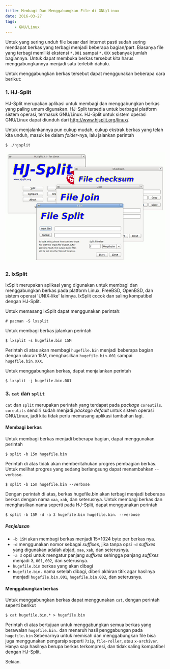 ```yaml
---
title: Membagi Dan Menggabungkan File di GNU/Linux
date: 2016-03-27
tags:
    - GNU/Linux
---
```


Untuk yang sering unduh file besar dari internet pasti sudah sering mendapat
berkas yang terbagi menjadi beberapa bagian/part. Biasanya file yang terbagi
memiliki ekstensi `*.001` sampai `*.XXX` sebanyak jumlah bagiannya. Untuk dapat
membuka berkas tersebut kita harus menggabungkannya menjadi satu terlebih
dahulu.

<!--more-->

Untuk menggabungkan berkas tersebut dapat menggunakan beberapa cara berikut:

### 1. HJ-Split

HJ-Split merupakan aplikasi untuk membagi dan menggabungkan berkas yang paling
umum digunakan. HJ-Split tersedia untuk berbagai platform sistem operasi,
termasuk GNU/Linux. HJ-Split untuk sistem operasi GNU/Linux dapat diunduh dari
<http://www.hjsplit.org/linux/>.

Untuk menjalankannya pun cukup mudah, cukup ekstrak berkas yang telah kita
unduh, masuk ke dalam _folder_-nya, lalu jalankan perintah

```
$ ./hjsplit
```

![Images of hjsplitx windows](images/hjsplitlx.jpg)

### 2. lxSplit

lxSplit merupakan aplikasi yang digunakan untuk membagi dan menggabungkan berkas
pada platform Linux, FreeBSD, OpenBSD, dan sistem operasi 'UNIX-like' lainnya.
lxSplit cocok dan saling kompatibel dengan HJ-Split.

Untuk memasang lxSplit dapat menggunakan perintah:

```
# pacman -S lxsplit
```

Untuk membagi berkas jalankan perintah

```
$ lxsplit -s hugefile.bin 15M
```

Perintah di atas akan membagi `hugefile.bin` menjadi beberapa bagian dengan
ukuran 15M, menghasilkan `hugefile.bin.001` sampai `hugefile.bin.XXX`.

Untuk menggabungkan berkas, dapat menjalankan perintah

```
$ lxsplit -j hugefile.bin.001
```

### 3. `cat` dan `split`

`cat` dan `split` merupakan perintah yang terdapat pada _package_ `coreutils`.
`coreutils` sendiri sudah menjadi _package default_ untuk sistem operasi
GNU/Linux, jadi kita tidak perlu memasang aplikasi tambahan lagi.

#### Membagi berkas

Untuk membagi berkas menjadi beberapa bagian, dapat menggunakan perintah

```
$ split -b 15m hugefile.bin
```

Perintah di atas tidak akan memberitahukan progres pembagian berkas. Untuk
melihat progres yang sedang berlangsung dapat menambahkan `--verbose`.

```
$ split -b 15m hugefile.bin --verbose
```

Dengan perintah di atas, berkas hugefile.bin akan terbagi menjadi beberapa
berkas dengan nama `xaa`, `xab`, dan seterusnya. Untuk membagi berkas dan
menghasilkan nama seperti pada HJ-Split, dapat menggunakan perintah

```
$ split -b 15M -d -a 3 hugefile.bin hugefile.bin. --verbose
```

##### Penjelasan

-   `-b 15M` akan membagi berkas menjadi 15\*1024 byte per berkas nya.
-   `-d` menggunakan nomor sebagai _suffixes_, jika tanpa opsi `-d` _suffixes_
    yang digunakan adalah abjad, `xaa`, `xab`, dan seterusnya.
-   `-a 3` opsi untuk mengatur panjang _suffixes_ sehingga panjang _suffixes_
    menjadi 3, `001`, `002`, dan seterusnya.
-   `hugefile.bin` berkas yang akan dibagi
-   `hugefile.bin.` nama setelah dibagi, diberi akhiran titik agar hasilnya
    menjadi `hugefile.bin.001`, `hugefile.bin.002`, dan seterusnya.

#### Menggabungkan berkas

Untuk menggabungkan berkas dapat menggunakan `cat`, dengan perintah seperti
berikut

```
$ cat hugefile.bin.* > hugefile.bin
```

Perintah di atas bertujuan untuk menggabungkan semua berkas yang berawalan
`hugefile.bin.` dan menaruh hasil penggabungan pada `hugefile.bin` Sebenarnya
untuk memisah dan menggabungkan file bisa juga menggunakan pengarsip seperti
`7zip`, `file-roller`, atau `x-archiver`. Hanya saja hasilnya berupa berkas
terkompresi, dan tidak saling kompatibel dengan HJ-Split.

Sekian.
